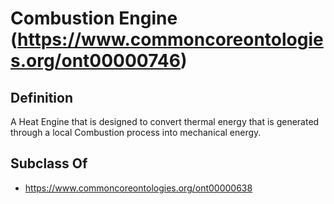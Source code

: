 # Combustion Engine (https://www.commoncoreontologies.org/ont00000746)

## Definition
A Heat Engine that is designed to convert thermal energy that is generated through a local Combustion process into mechanical energy.

## Subclass Of
- https://www.commoncoreontologies.org/ont00000638

